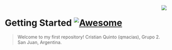 <img src="icon.png" align="right" />

# Getting Started [![Awesome](https://cdn.jsdelivr.net/gh/sindresorhus/awesome@d7305f38d29fed78fa85652e3a63e154dd8e8829/media/badge.svg)](https://github.com/sindresorhus/awesome#readme)
> Welcome to my first repository!
Cristian Quinto (qmacias), Grupo 2. San Juan, Argentina.